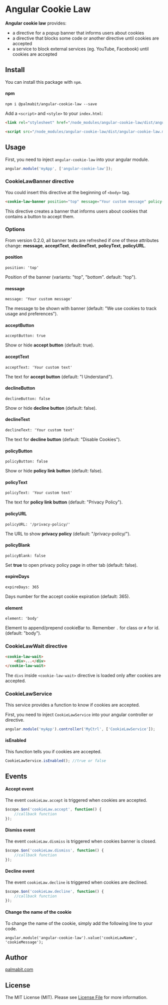 # Angular Cookie Law

**Angular cookie law** provides:

* a directive for a popup banner that informs users about cookies
* a directive that blocks some code or another directive until cookies are accepted
* a service to block external services (eg. YouTube, Facebook) until cookies are accepted

## Install

You can install this package with `npm`.

#### npm

```shell
npm i @palmabit/angular-cookie-law --save
```

Add a `<script>` and `<style>` to your `index.html`:

```html
<link rel="stylesheet" href="/node_modules/angular-cookie-law/dist/angular-cookie-law.min.css">

<script src="/node_modules/angular-cookie-law/dist/angular-cookie-law.min.js"></script>
```

## Usage

First, you need to inject ``angular-cookie-law`` into your angular module.

```javascript
angular.module('myApp', ['angular-cookie-law']);
```

### CookieLawBanner directive

You could insert this directive at the beginning of `<body>` tag.

```html
<cookie-law-banner position="top" message="Your custom message" policy-url="http://link-to-your-policy"></cookie-law-banner>
```

This directive creates a banner that informs users about cookies that contains a button to accept them.

### Options

From version 0.2.0, all banner texts are refreshed if one of these attributes change: **message**, **acceptText**, **declineText**, **policyText**, **policyURL**.

#### position 

```
position: 'top'
```

Position of the banner (variants: "top", "bottom". default: "top").

#### message

```
message: 'Your custom message'
```

The message to be shown with banner (default: "We use cookies to track usage and preferences").

#### acceptButton

```
acceptButton: true
```

Show or hide **accept button** (default: true).

#### acceptText

```
acceptText: 'Your custom text'
```

The text for **accept button** (default: "I Understand").

#### declineButton

```
declineButton: false
```

Show or hide **decline button** (default: false).

#### declineText

```
declineText: 'Your custom text'
```

The text for **decline button** (default: "Disable Cookies").

#### policyButton

```
policyButton: false
```

Show or hide **policy link button** (default: false).

#### policyText

```
policyText: 'Your custom text'
```

The text for **policy link button** (default: "Privacy Policy").

#### policyURL

```
policyURL: '/privacy-policy/'
```

The URL to show **privacy policy** (default: "/privacy-policy/").

#### policyBlank

```
policyBlank: false
```

Set **true** to open privacy policy page in other tab (default: false).

#### expireDays

```
expireDays: 365
```

Days number for the accept cookie expiration (default: 365).

#### element

```
element: 'body'
```

Element to append/prepend cookieBar to. Remember `.` for class or `#` for id. (default: "body").

### CookieLawWait directive

```html
<cookie-law-wait>
    <div>...</div>
</cookie-law-wait>
```

The `divs` inside `<cookie-law-wait>` directive is loaded only after cookies are accepted.

### CookieLawService

This service provides a function to know if cookies are accepted.

First, you need to inject ``CookieLawService`` into your angular controller or directive.

```javascript
angular.module('myApp').controller('MyCtrl', ['CookieLawService']);
```

#### isEnabled

This function tells you if cookies are accepted.

```javascript
CookieLawService.isEnabled(); //true or false
```

## Events

#### Accept event

The event `cookieLaw.accept` is triggered when cookies are accepted.

```javascript
$scope.$on('cookieLaw.accept', function() {
    //callback function
});
```

#### Dismiss event

The event `cookieLaw.dismiss` is triggered when cookies banner is closed.

```javascript
$scope.$on('cookieLaw.dismiss', function() {
    //callback function
});
```

#### Decline event

The event `cookieLaw.decline` is triggered when cookies are declined.

```javascript
$scope.$on('cookieLaw.decline', function() {
    //callback function
});
```

#### Change the name of the cookie

To change the name of the cookie, simply add the following line to your code.

```
angular.module('angular-cookie-law').value('cookieLawName', 'cookieMessage');
```

## Author

[palmabit.com](http://www.palmabit.com)

## License

The MIT License (MIT). Please see [License File](LICENSE) for more information.
